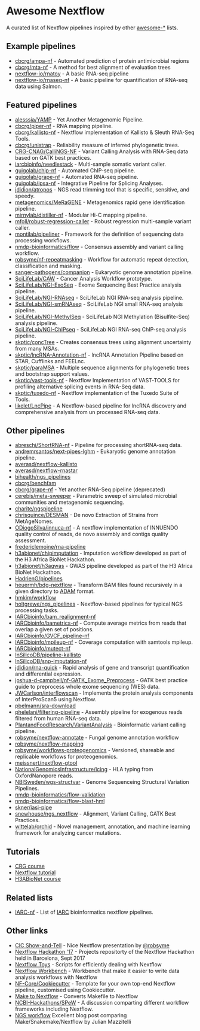 Awesome Nextflow
=================

A curated list of Nextflow pipelines inspired by other [awesome-*](https://github.com/bayandin/awesome-awesomeness) lists.

Example pipelines
-------------------
* [cbcrg/ampa-nf](https://github.com/cbcrg/ampa-nf) - Automated prediction of protein antimicrobial regions
* [cbcrg/mta-nf](https://github.com/cbcrg/mta-nf) - A method for best alignment of evaluation trees
* [nextflow-io/rnatoy](https://github.com/nextflow-io/rnatoy) - A basic RNA-seq pipeline
* [nextflow-io/rnaseq-nf](https://github.com/nextflow-io/rnaseq-nf) - A basic pipeline for quantification of RNA-seq data using Salmon. 

Featured pipelines
-------------------
* [alesssia/YAMP](https://github.com/alesssia/YAMP) - Yet Another Metagenomic Pipeline.
* [cbcrg/piper-nf](https://github.com/cbcrg/piper-nf) - RNA mapping pipeline.
* [cbcrg/kallisto-nf](https://github.com/cbcrg/kallisto-nf) - Nextflow implementation of Kallisto & Sleuth RNA-Seq Tools.
* [cbcrg/unistrap](https://github.com/cbcrg/unistrap) - Reliability measure of inferred phylogenetic trees.
* [CRG-CNAG/CalliNGS-NF](https://github.com/CRG-CNAG/CalliNGS-NF) - Variant Calling Analysis with RNA-Seq data based on GATK best practices.
* [iarcbioinfo/needlestack](https://github.com/IARCbioinfo/needlestack) - Multi-sample somatic variant caller.
* [guigolab/chip-nf](https://github.com/guigolab/chip-nf) - Automated ChIP-seq pipeline.
* [guigolab/grape-nf](https://github.com/guigolab/grape-nf) - Automated RNA-seq pipeline.
* [guigolab/ipsa-nf](https://github.com/guigolab/ipsa-nf) - Integrative Pipeline for Splicing Analyses.
* [jdidion/atropos](https://github.com/jdidion/atropos/tree/master/paper) - NGS read trimming tool that is specific, sensitive, and speedy.
* [metagenomics/MeRaGENE](https://github.com/metagenomics/MeRaGENE) - Metagenomics rapid gene identification pipeline.
* [mirnylab/distiller-nf](https://github.com/mirnylab/distiller-nf) - Modular Hi-C mapping pipeline.
* [mfoll/robust-regression-caller](https://github.com/mfoll/robust-regression-caller) - Robust regression multi-sample variant caller.
* [montilab/pipeliner](https://github.com/montilab/pipeliner) - Framework for the definition of sequencing data processing workflows.
* [nmdp-bioinformatics/flow](https://github.com/nmdp-bioinformatics/flow) - Consensus assembly and variant calling workflow.
* [robsyme/nf-repeatmasking](https://github.com/robsyme/nf-repeatmasking) - Workflow for automatic repeat detection, classification and masking.
* [sanger-pathogens/companion](https://github.com/sanger-pathogens/companion) - Eukaryotic genome annotation pipeline.
* [SciLifeLab/CAW](https://github.com/SciLifeLab/CAW) - Cancer Analysis Workflow prototype.
* [SciLifeLab/NGI-ExoSeq](https://github.com/SciLifeLab/NGI-ExoSeq) - Exome Sequencing Best Practice analysis pipeline.
* [SciLifeLab/NGI-RNAseq](https://github.com/SciLifeLab/NGI-RNAseq) - SciLifeLab NGI RNA-seq analysis pipeline.
* [SciLifeLab/NGI-smRNAseq](https://github.com/SciLifeLab/NGI-smRNAseq) - SciLifeLab NGI small RNA-seq analysis pipeline.
* [SciLifeLab/NGI-MethylSeq](https://github.com/SciLifeLab/NGI-MethylSeq) - SciLifeLab NGI Methylation (Bisulfite-Seq) analysis pipeline.
* [SciLifeLab/NGI-ChIPseq](https://github.com/SciLifeLab/NGI-ChIPseq) - SciLifeLab NGI RNA-seq ChIP-seq analysis pipeline.
* [skptic/concTree](https://github.com/skptic/concTree) - Creates consensus trees using alignment uncertainty from many MSAs.
* [skptic/lncRNA-Annotation-nf](https://github.com/skptic/lncRNA-Annotation-nf) - lncRNA Annotation Pipeline based on STAR, Cufflinks and FEELnc.
* [skptic/paraMSA](https://github.com/skptic/paraMSA/) - Multiple sequence alignments for phylogenetic trees and bootstrap support values.
* [skptic/vast-tools-nf](https://github.com/skptic/vast-tools-nf) - Nextflow Implementation of VAST-TOOLS for profiling alternative splicing events in RNA-Seq data.
* [skptic/tuxedo-nf](https://github.com/skptic/tuxedo-nf) - Nextflow implementation of the Tuxedo Suite of Tools.
* [likelet/LncPipe](https://github.com/likelet/LncPipe) - A Nextflow-based pipeline for lncRNA discovery and comprehensive analysis from un processed RNA-seq data.

Other pipelines
------------------
* [abreschi/ShortRNA-nf](https://github.com/abreschi/ShortRNA-nf) - Pipeline for processing shortRNA-seq data.
* [andremrsantos/next-pipes-lghm](https://github.com/andremrsantos/next-pipes-lghm) - Eukaryotic genome annotation pipeline.
* [averasd/nextflow-kallisto](https://github.com/AveraSD/nextflow-kallisto)
* [averasd/nextflow-rnastar](https://github.com/AveraSD/nextflow-rnastar)
* [bihealth/ngs_pipelines](https://github.com/bihealth/ngs_pipelines)
* [cbcrg/benchfam](https://github.com/cbcrg/benchfam)
* [cbcrg/grape-nf](https://github.com/cbcrg/grape-nf) - Yet another RNA-Seq pipeline (deprecated)
* [cerebis/meta-sweeper](https://github.com/cerebis/meta-sweeper) - Parametric sweep of simulated microbial communities and metagenomic sequencing.
* [charite/ngspipeline](https://github.com/charite/ngspipeline)
* [chrisquince/DESMAN](https://github.com/chrisquince/DESMAN) - De novo Extraction of Strains from MetAgeNomes.
* [ODiogoSilva/innuca-nf](https://github.com/ODiogoSilva/innuca-nf) - A nextflow implementation of INNUENDO quality control of reads, de novo assembly and contigs quality assessment.
* [fredericlemoine/rna-pipeline](https://github.com/fredericlemoine/rna-pipeline)
* [h3abionet/chipimputation](https://github.com/h3abionet/chipimputation) - Imputation workflow developed as part of the H3 Africa BioNet Hackathon.
* [h3abionet/h3agwas](https://github.com/h3abionet/h3agwas) - GWAS pipeline developed as part of the H3 Africa BioNet Hackathon.
* [HadrienG/pipelines](https://github.com/HadrienG/pipelines)
* [heuermh/bdg-nextflow](https://github.com/heuermh/bdg-nextflow) - Transform BAM files found recursively in a given directory to [ADAM](https://github.com/bigdatagenomics/adam) format.
* [hmkim/workflow](https://github.com/hmkim/workflow/tree/master/nextflow)
* [holtgrewe/ngs_pipelines](https://github.com/holtgrewe/ngs_pipelines) - Nextflow-based pipelines for typical NGS processing tasks.
* [IARCbioinfo/bam_realignment-nf](https://github.com/IARCbioinfo/bam_realignment-nf)
* [IARCbioinfo/bametrics-nf](https://github.com/IARCbioinfo/bametrics-nf) - Compute average metrics from reads that overlap a given set of positions.
* [IARCbioinfo/GVCF_pipeline-nf](https://github.com/IARCbioinfo/GVCF_pipeline-nf)
* [IARCbioinfo/mpileup-nf](https://github.com/IARCbioinfo/mpileup-nf) - Coverage computation with samtools mpileup.
* [IARCbioinfo/mutect-nf](https://github.com/IARCbioinfo/mutect-nf)
* [InSilicoDB/pipeline-kallisto](https://github.com/InSilicoDB/pipeline-kallisto/)
* [InSilicoDB/snp-imputation-nf](https://github.com/InSilicoDB/snp-imputation-nf)
* [jdidion/rna-quick](https://github.com/jdidion/rna-quick) - Rapid analysis of gene and transcript quantification and differential expression.
* [joshua-d-campbell/nf-GATK_Exome_Preprocess](https://github.com/joshua-d-campbell/nf-GATK_Exome_Preprocess) - GATK best practice guide to preprocess whole exome sequencing (WES) data.
* [JWCarlson/interflowscan](https://bitbucket.org/JWCarlson/interflowscan) - Implements the protein analysis components of InterProScan5 using Nextflow.
* [pbelmann/sra-download](https://github.com/pbelmann/sra-download)
* [phelelani/filtering-pipeline](https://github.com/phelelani/filtering-pipeline) - Assembly pipeline for exogenous reads filtered from human RNA-seq data.
* [PlantandFoodResearch/VariantAnalysis](https://github.com/PlantandFoodResearch/VariantAnalysis) - Bioinformatic variant calling pipeline.
* [robsyme/nextflow-annotate](https://github.com/robsyme/nextflow-annotate) - Fungal genome annotation workflow
* [robsyme/nextflow-mapping](https://github.com/robsyme/nextflow-mapping)
* [robsyme/workflows-proteogenomics](https://github.com/robsyme/workflows-proteogenomics) - Versioned, shareable and replicable workflows for proteogenomics.
* [meissnert/nextflow-gtool](https://github.com/meissnert/nextflow-gtool)
* [NationalGenomicsInfrastructure/icing](https://github.com/NationalGenomicsInfrastructure/icing) - HLA typing from OxfordNanopore reads.
* [NBISweden/wgs-structvar](https://github.com/NBISweden/wgs-structvar) - Genome Sequenceing Structural Variation Pipelines.
* [nmdp-bioinformatics/flow-validation](https://github.com/nmdp-bioinformatics/flow-validation) 
* [nmdp-bioinformatics/flow-blast-hml](https://github.com/nmdp-bioinformatics/flow-blast-hml)
* [skner/iasi-pipe](https://github.com/skner/iasi-pipe)
* [snewhouse/ngs_nextflow](https://github.com/snewhouse/ngs_nextflow) - Alignment, Variant Calling, GATK Best Practices.
* [wittelab/orchid](https://github.com/Wittelab/orchid) - Novel management, annotation, and machine learning framework for analyzing cancer mutations.

Tutorials 
----------
* [CRG course](https://github.com/nextflow-io/crg-course-nov16)
* [Nextflow tutorial](https://github.com/nextflow-io/hack17-tutorial)
* [H3ABioNet course](https://github.com/shaze/nextflow-course)

Related lists 
-------------
* [IARC-nf](https://github.com/IARCbioinfo/IARC-nf) - List of [IARC](https://www.iarc.fr/) bioinformatics nextflow pipelines.

Other links  
---------------
* [CIC Show-and-Tell](https://cdn.rawgit.com/robsyme/nextflow-intro/4615e5a/index.html) - Nice Nextflow presentation by [@robsyme](https://github.com/robsyme) 
* [Nextflow Hackathon '17](https://github.com/nextflow-io/hack17) - Projects repositorty of the Nextflow Hackathon held in Barcelona, Sept 2017 
* [Nextflow Toys](https://github.com/tdelhomme/nextflow_toys) - Scripts for efficiently dealing with Nextflow
* [Nextflow Workbench](http://campagnelab.org/software/nextflow-workbench/) - Workbench that make it easier to write data analysis workflows with Nextflow
* [NF-Core/Cookiecutter](https://github.com/nf-core/cookiecutter) - Template for your own top-end Nextflow pipeline, customised using Cookiecutter.
* [Make to Nextflow](https://github.com/lindenb/xml-patch-make/wiki/Tabix) - Converts Makefile to Nextflow
* [NCBI-Hackathons/SPeW](https://github.com/NCBI-Hackathons/SPeW) - A discussion comparting different workflow frameworks including Nextflow.
* [NGS workflow](https://jmazz.me/blog/NGS-Workflows) Excellent blog post comparing Make/Snakemake/Nextflow by Julian Mazzitelli
